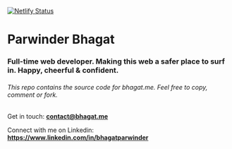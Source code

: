 [![Netlify Status](https://api.netlify.com/api/v1/badges/c1a5abf7-c74b-41f6-badd-591c1888b11c/deploy-status)](https://app.netlify.com/sites/parwinder/deploys)

# Parwinder Bhagat
### Full-time web developer. Making this web a safer place to surf in. Happy, cheerful & confident.
###### This repo contains the source code for bhagat.me. Feel free to copy, comment or fork.
Get in touch: **contact@bhagat.me**

Connect with me on Linkedin: **https://www.linkedin.com/in/bhagatparwinder**
